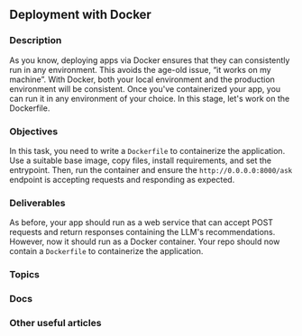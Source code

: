 ## Deployment with Docker

### Description

As you know, deploying apps via Docker ensures that they can consistently run in any environment. This avoids the age-old issue, “it works on my machine”. With Docker, both your local environment and the production environment will be consistent. 
Once you've containerized your app, you can run it in any environment of your choice. In this stage, let's work on the Dockerfile.

### Objectives

In this task, you need to write a `Dockerfile` to containerize the application. Use a suitable base image, copy files, install requirements, and set the entrypoint. Then, run the container and ensure the `http://0.0.0.0:8000/ask` endpoint is accepting requests and responding as expected.

### Deliverables

As before, your app should run as a web service that can accept POST requests and return responses containing the LLM's recommendations. However, now it should run as a Docker container. Your repo should now contain a `Dockerfile` to containerize the application.

### Topics
### Docs
### Other useful articles